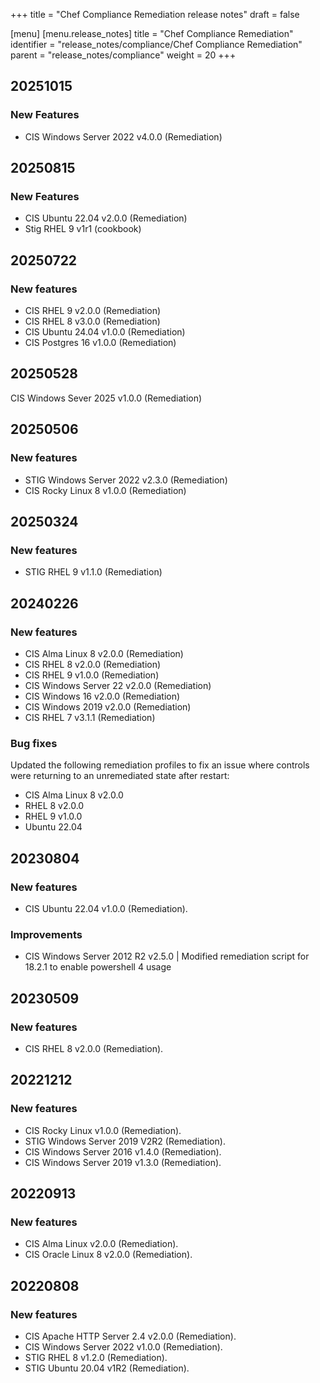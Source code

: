 +++
title = "Chef Compliance Remediation release notes"
draft = false

[menu]
  [menu.release_notes]
    title = "Chef Compliance Remediation"
    identifier = "release_notes/compliance/Chef Compliance Remediation"
    parent = "release_notes/compliance"
    weight = 20
+++

## 20251015

### New Features

- CIS Windows Server 2022 v4.0.0 (Remediation)

## 20250815

### New Features

- CIS Ubuntu 22.04 v2.0.0 (Remediation)
- Stig RHEL 9 v1r1 (cookbook)

## 20250722

### New features

- CIS RHEL 9 v2.0.0 (Remediation)
- CIS RHEL 8 v3.0.0 (Remediation)
- CIS Ubuntu 24.04 v1.0.0 (Remediation)
- CIS Postgres 16 v1.0.0 (Remediation)

## 20250528

CIS Windows Sever 2025 v1.0.0 (Remediation)

## 20250506

### New features

- STIG Windows Server 2022 v2.3.0 (Remediation)
- CIS Rocky Linux 8 v1.0.0 (Remediation)

## 20250324

### New features

- STIG RHEL 9 v1.1.0 (Remediation)

## 20240226

### New features

- CIS Alma Linux 8 v2.0.0 (Remediation)
- CIS RHEL 8 v2.0.0 (Remediation)
- CIS RHEL 9 v1.0.0 (Remediation)
- CIS Windows Server 22 v2.0.0 (Remediation)
- CIS Windows 16 v2.0.0 (Remediation)
- CIS Windows 2019 v2.0.0 (Remediation)
- CIS RHEL 7 v3.1.1 (Remediation)

### Bug fixes

Updated the following remediation profiles to fix an issue where controls were returning to an unremediated state after restart:

- CIS Alma Linux 8 v2.0.0
- RHEL 8 v2.0.0
- RHEL 9 v1.0.0
- Ubuntu 22.04

## 20230804

### New features

- CIS Ubuntu 22.04 v1.0.0 (Remediation).

### Improvements

- CIS Windows Server 2012 R2 v2.5.0 | Modified remediation script for 18.2.1 to enable powershell 4 usage

## 20230509

### New features

- CIS RHEL 8 v2.0.0 (Remediation).

## 20221212

### New features

- CIS Rocky Linux v1.0.0 (Remediation).
- STIG Windows Server 2019 V2R2 (Remediation).
- CIS Windows Server 2016 v1.4.0 (Remediation).
- CIS Windows Server 2019 v1.3.0 (Remediation).

## 20220913

### New features

- CIS Alma Linux v2.0.0 (Remediation).
- CIS Oracle Linux 8 v2.0.0 (Remediation).

## 20220808

### New features

- CIS Apache HTTP Server 2.4 v2.0.0 (Remediation).
- CIS Windows Server 2022 v1.0.0 (Remediation).
- STIG RHEL 8 v1.2.0 (Remediation).
- STIG Ubuntu 20.04 v1R2 (Remediation).
